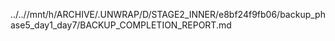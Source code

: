 ../..//mnt/h/ARCHIVE/.UNWRAP/D/STAGE2_INNER/e8bf24f9fb06/backup_phase5_day1_day7/BACKUP_COMPLETION_REPORT.md
